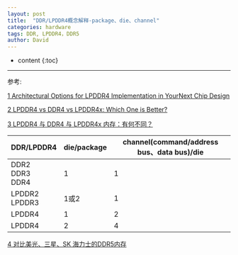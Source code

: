 ```yaml
---
layout: post
title:  "DDR/LPDDR4概念解释-package、die、channel"
categories: hardware
tags: DDR, LPDDR4，DDR5
author: David
---
```


* content
{:toc}

---
参考:

[1 Architectural Options for LPDDR4 Implementation in YourNext Chip Design](https://www.jedec.org/sites/default/files/files/Marc_Greenberg_Mobile_and_IOT.pdf)

[2 LPDDR4 vs DDR4 vs LPDDR4x: Which One is Better?](https://www.hardwaretimes.com/lpddr4-vs-ddr4-vs-lpddr4x-which-one-is-better/)

[3 LPDDR4 与 DDR4 与 LPDDR4x 内存：有何不同？](https://blog.csdn.net/weixin_42238387/article/details/120576832)



| DDR/LPDDR4 | die/package | channel(command/address bus、data bus)/die |
|---|---|---|
| DDR2<br>DDR3<br>DDR4 | 1 | 1 |
| LPDDR2<br>LPDDR3<br> | 1或2 | 1 |
| LPDDR4 | 1 | 2 |
| LPDDR4 | 2 | 4 |


[4 对比美光、三星、SK 海力士的DDR5内存](https://www.ednchina.com/news/a9050.html?utm_source=EDNC%20Article%20Alert&utm_medium=Email&utm_campaign=2022-02-25)
